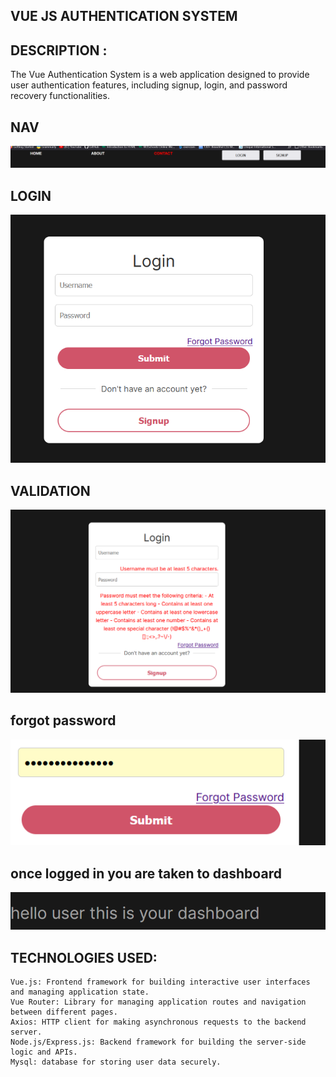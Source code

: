 ## VUE JS AUTHENTICATION SYSTEM

## DESCRIPTION :
The Vue Authentication System is a web application designed to provide user authentication features, including signup, login, and password recovery functionalities.
## NAV
![alt text](image.png)
## LOGIN 
![alt text](image-5.png)
<!-- ## SIGN UP
![alt text](image-1.png) -->
## VALIDATION 
![alt text](image-6.png)
## forgot password
![alt text](image-8.png)
## once logged in you are taken to dashboard
![alt text](image-7.png)



## TECHNOLOGIES USED: 
    Vue.js: Frontend framework for building interactive user interfaces and managing application state.
    Vue Router: Library for managing application routes and navigation between different pages.
    Axios: HTTP client for making asynchronous requests to the backend server.
    Node.js/Express.js: Backend framework for building the server-side logic and APIs.
    Mysql: database for storing user data securely.
